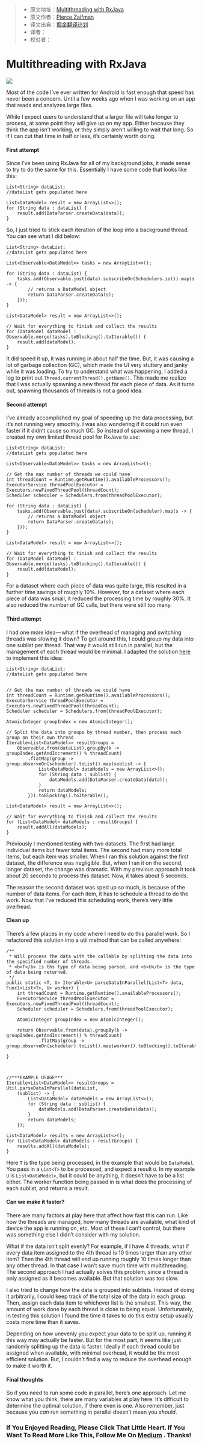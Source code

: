 > * 原文地址：[Multithreading with RxJava](https://android.jlelse.eu/multithreading-with-rxjava-dadddc4f7a63#.yghtx4u43)
> * 原文作者：[Pierce Zaifman](https://android.jlelse.eu/@PierceZaifman?source=post_header_lockup)
> * 译文出自：[掘金翻译计划](https://github.com/xitu/gold-miner)
> * 译者：
> * 校对者：

# Multithreading with RxJava #

<img class="progressiveMedia-noscript js-progressiveMedia-inner" src="https://cdn-images-1.medium.com/max/2000/1*PD7aznI_MSxRwXI37a7mtg.jpeg">

Most of the code I’ve ever written for Android is fast enough that speed has never been a concern. Until a few weeks ago when I was working on an app that reads and analyzes large files.

While I expect users to understand that a larger file will take longer to process, at some point they will give up on my app. Either because they think the app isn’t working, or they simply aren’t willing to wait that long. So if I can cut that time in half or less, it’s certainly worth doing.

#### First attempt ####

Since I’ve been using RxJava for all of my background jobs, it made sense to try to do the same for this. Essentially I have some code that looks like this:

```
List<String> dataList;
//dataList gets populated here

List<DataModel> result = new ArrayList<>();
for (String data : dataList) {
    result.add(DataParser.createData(data));
}
```

So, I just tried to stick each iteration of the loop into a background thread. You can see what I did below:

```
List<String> dataList;
//dataList gets populated here

List<Observable<DataModel>> tasks = new ArrayList<>();

for (String data : dataList) {
    tasks.add(Observable.just(data).subscribeOn(Schedulers.io()).map(s -> {
        // returns a DataModel object
        return DataParser.createData(s);
    }));
}

List<DataModel> result = new ArrayList<>();

// Wait for everything to finish and collect the results
for (DataModel dataModel : Observable.merge(tasks).toBlocking().toIterable()) {
    result.add(dataModel);
}
```

It did speed it up, it was running in about half the time. But, it was causing a lot of garbage collection (GC), which made the UI very stuttery and janky while it was loading. To try to understand what was happening, I added a log to print out `Thread.currentThread().getName()`. This made me realize that I was actually spawning a new thread for each piece of data. As it turns out, spawning thousands of threads is not a good idea.

#### Second attempt ####

I’ve already accomplished my goal of speeding up the data processing, but it’s not running very smoothly. I was also wondering if it could run even faster if it didn’t cause so much GC. So instead of spawning a new thread, I created my own limited thread pool for RxJava to use:

```
List<String> dataList;
//dataList gets populated here

List<Observable<DataModel>> tasks = new ArrayList<>();

// Get the max number of threads we could have
int threadCount = Runtime.getRuntime().availableProcessors();
ExecutorService threadPoolExecutor = Executors.newFixedThreadPool(threadCount);
Scheduler scheduler = Schedulers.from(threadPoolExecutor);

for (String data : dataList) {
    tasks.add(Observable.just(data).subscribeOn(scheduler).map(s -> {
        // returns a DataModel object
        return DataParser.createData(s);
    }));
}

List<DataModel> result = new ArrayList<>();

// Wait for everything to finish and collect the results
for (DataModel dataModel : Observable.merge(tasks).toBlocking().toIterable()) {
    result.add(dataModel);
}
```

For a dataset where each piece of data was quite large, this resulted in a further time savings of roughly 10%. However, for a dataset where each piece of data was small, it reduced the processing time by roughly 30%. It also reduced the number of GC calls, but there were still too many.

#### Third attempt ####

I had one more idea — what if the overhead of managing and switching threads was slowing it down? To get around this, I could group my data into one sublist per thread. That way it would still run in parallel, but the management of each thread would be minimal. I adapted the solution [here](https://github.com/ReactiveX/RxJava/issues/3532#issuecomment-157509946)  to implement this idea:

```
List<String> dataList;
//dataList gets populated here


// Get the max number of threads we could have
int threadCount = Runtime.getRuntime().availableProcessors();
ExecutorService threadPoolExecutor = Executors.newFixedThreadPool(threadCount);
Scheduler scheduler = Schedulers.from(threadPoolExecutor);

AtomicInteger groupIndex = new AtomicInteger();

// Split the data into groups by thread number, then process each group on their own thread
Iterable<List<DataModel>> resultGroups = 
    Observable.from(dataList).groupBy(k -> groupIndex.getAndIncrement() % threadCount)
        .flatMap(group -> group.observeOn(scheduler).toList().map(sublist -> {
            List<DataModel> dataModels = new ArrayList<>();
            for (String data : sublist) {
                dataModels.add(DataParser.createData(data));
            }
            return dataModels;
        })).toBlocking().toIterable();

List<DataModel> result = new ArrayList<>();

// Wait for everything to finish and collect the results
for (List<DataModel> dataModels : resultGroups) {
    result.addAll(dataModels);
}
```

Previously I mentioned testing with two datasets. The first had large individual items but fewer total items. The second had many more total items, but each item was smaller. When I ran this solution against the first dataset, the difference was negligible. But, when I ran it on the second, longer dataset, the change was dramatic. With my previous approach it took about 20 seconds to process this dataset. Now, it takes about 5 seconds.

The reason the second dataset was sped up so much, is because of the number of data items. For each item, it has to schedule a thread to do the work. Now that I’ve reduced this scheduling work, there’s very little overhead.

#### Clean up ####

There’s a few places in my code where I need to do this parallel work. So I refactored this solution into a util method that can be called anywhere:

```
/**
 * Will process the data with the callable by splitting the data into the specified number of threads.
 * <b>T</b> is ths type of data being parsed, and <b>U</b> is the type of data being returned.
 */
public static <T, U> Iterable<U> parseDataInParallel(List<T> data, Func1<List<T>, U> worker) {
    int threadCount = Runtime.getRuntime().availableProcessors();
    ExecutorService threadPoolExecutor = Executors.newFixedThreadPool(threadCount);
    Scheduler scheduler = Schedulers.from(threadPoolExecutor);

    AtomicInteger groupIndex = new AtomicInteger();

    return Observable.from(data).groupBy(k -> groupIndex.getAndIncrement() % threadCount)
            .flatMap(group -> group.observeOn(scheduler).toList().map(worker)).toBlocking().toIterable();

}



//***EXAMPLE USAGE***
Iterable<List<DataModel>> resultGroups = Util.parseDataInParallel(dataList,
    (sublist) -> {
        List<DataModel> dataModels = new ArrayList<>();
        for (String data : sublist) {
            dataModels.add(DataParser.createData(data));
        }
        return dataModels;
    });

List<DataModel> results = new ArrayList<>();
for (List<DataModel> dataModels : resultGroups) {
    results.addAll(dataModels);
}
```

Here `T` is the type being processed, in the example that would be `DataModel`. You pass in a `List<T>` to be processed, and expect a result `U`. In my example `U` is `List<DataModel>`, but it could be anything, it doesn’t have to be a list either. The worker function being passed in is what does the processing of each sublist, and returns a result.

#### Can we make it faster? ####

There are many factors at play here that affect how fast this can run. Like how the threads are managed, how many threads are available, what kind of device the app is running on, etc. Most of these I can’t control, but there was something else I didn’t consider with my solution.

What if the data isn’t split evenly? For example, if I have 4 threads, what if every data item assigned to the 4th thread is 10 times larger than any other item? Then the 4th thread will end up running roughly 10 times longer than any other thread. In that case I won’t save much time with multithreading. The second approach I had actually solves this problem, since a thread is only assigned as it becomes available. But that solution was too slow.

I also tried to change how the data is grouped into sublists. Instead of doing it arbitrarily, I could keep track of the total size of the data in each group. Then, assign each data item to whichever list is the smallest. This way, the amount of work done by each thread is close to being equal. Unfortunately, in testing this solution I found the time it takes to do this extra setup usually costs more time than it saves.

Depending on how unevenly you expect your data to be split up, running it this way may actually be faster. But for the most part, it seems like just randomly splitting up the data is faster. Ideally if each thread could be assigned when available, with minimal overhead, it would be the most efficient solution. But, I couldn’t find a way to reduce the overhead enough to make it worth it.

#### Final thoughts ####

So if you need to run some code in parallel, here’s one approach. Let me know what you think, there are many variables at play here. It’s difficult to determine the optimal solution, if there even is one. Also remember, just because you *can* run something in parallel doesn’t mean you *should*.

### If You Enjoyed Reading, Please Click That Little Heart. If You Want To Read More Like This, Follow Me On [Medium](https://medium.com/@piercezaifman) . Thanks! ###
